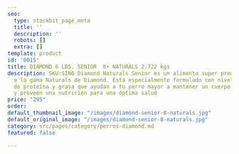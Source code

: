 ```yaml
---
seo:
  type: stackbit_page_meta
  title: ''
  description: ''
  robots: []
  extra: []
template: product
id: '0015'
title: DIAMOND 6 LBS. SENIOR  8+ NATURALS 2.722 kgs
description: SKU:SIN6 Diamond Naturals Senior es un alimento super premium que pertenece
  a la gama Naturals de Diamond. Está especialmente formulado con niveles precisos
  de proteína y grasa que ayudan a tu perro mayor a mantener un cuerpo sin sobrepeso
  y proveen una nutrición para una óptima salud
price: "295"
order: 
default_thumbnail_image: "/images/diamond-senior-8-naturals.jpg"
default_original_image: "/images/diamond-senior-8-naturals.jpg"
category: src/pages/category/perros-diamond.md
featured: false

---
```

